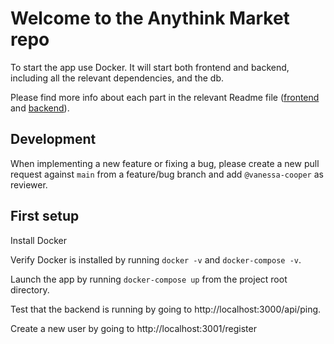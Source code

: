 # Welcome to the Anythink Market repo

To start the app use Docker. It will start both frontend and backend, including all the relevant dependencies, and the db.

Please find more info about each part in the relevant Readme file ([frontend](frontend/readme.md) and [backend](backend/README.md)).

## Development

When implementing a new feature or fixing a bug, please create a new pull request against `main` from a feature/bug branch and add `@vanessa-cooper` as reviewer.

## First setup

Install Docker

Verify Docker is installed by running `docker -v` and `docker-compose -v`.

Launch the app by running `docker-compose up` from the project root directory.

Test that the backend is running by going to http://localhost:3000/api/ping.

Create a new user by going to http://localhost:3001/register
